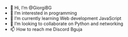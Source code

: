 - 👋 Hi, I’m @GiorgiBG
- 👀 I’m interested in programming
- 🌱 I’m currently learning Web development JavaScript
- 💞️ I’m looking to collaborate on Python and networking 
- 📫 How to reach me Discord Bguja

<!---
GiorgiBG/GiorgiBG is a ✨ special ✨ repository because its `README.md` (this file) appears on your GitHub profile.
You can click the Preview link to take a look at your changes.
--->
